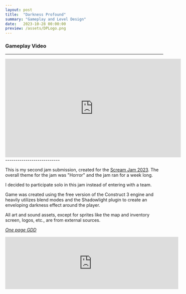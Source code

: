 ```yaml
---
layout: post
title:  "Darkness Profound"
summary: "Gameplay and Level Design"
date:   2023-10-28 00:00:00
preview: /assets/DPLogo.png
---
```

### Gameplay Video
---------------------------

<iframe width="560" height="315" src="https://www.youtube.com/embed/gxZ5lGn4z0Y?si=e6YpI_lLaDrK_uQR" title="YouTube video player" frameborder="0" allow="accelerometer; autoplay; clipboard-write; encrypted-media; gyroscope; picture-in-picture; web-share" allowfullscreen></iframe>
---------------------------

This is my second jam submission, created for the [Scream Jam 2023](https://htramu.itch.io/darkness-profound). The overall theme for the jam was "Horror" and the jam ran for a week long.

I decided to participate solo in this jam instead of entering with a team.

Game was created using the free version of the Construct 3 engine and heavily utilizes blend modes and the Shadowlight plugin to create an enveloping darkness effect around the player. 

All art and sound assets, except for sprites like the map and inventory screen, logos, etc., are from external sources.



*[One page GDD](/assets/DP_one_page_GDD.pdf)*

<iframe frameborder="0" src="https://itch.io/embed/2318085" width="552" height="167"><a href="https://htramu.itch.io/darkness-profound">Darkness Profound by Umarth</a></iframe>